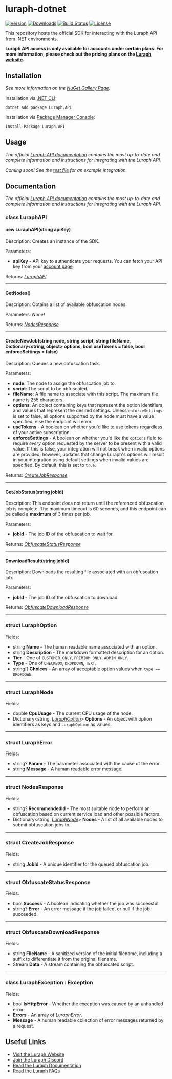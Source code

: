 # luraph-dotnet

[![Version](https://img.shields.io/nuget/v/luraph.api.svg)](https://www.nuget.org/packages/luraph.api)
[![Downloads](https://img.shields.io/nuget/dt/luraph.api.svg)](https://www.nuget.org/packages/luraph.api)
[![Build Status](https://github.com/Luraph/luraph-dotnet/actions/workflows/release.yml/badge.svg)](https://github.com/Luraph/luraph-dotnet/actions/workflows/release.yml)
[![License](https://img.shields.io/github/license/Luraph/luraph-dotnet)](LICENSE)

This repository hosts the official SDK for interacting with the Luraph API from .NET environments.

**Luraph API access is only available for accounts under certain plans. For more information, please check out the pricing plans on the [Luraph website](https://lura.ph/#pricing).**

## Installation

*See more information on the [NuGet Gallery Page](https://www.nuget.org/packages/luraph.api).*

Installation via [.NET CLI](https://docs.microsoft.com/en-us/dotnet/core/tools/):
```
dotnet add package Luraph.API
```

Installation via [Package Manager Console](https://docs.microsoft.com/en-us/nuget/tools/package-manager-console):
```
Install-Package Luraph.API
```



## Usage

*The official [Luraph API documentation](https://lura.ph/dashboard/documents/apidoc) contains the most up-to-date and complete information and instructions for integrating with the Luraph API.*

*Coming soon! See the [test file](LuraphTests/Program.cs) for an example integration.*

## Documentation

*The official [Luraph API documentation](https://lura.ph/dashboard/documents/apidoc) contains the most up-to-date and complete information and instructions for integrating with the Luraph API.*

### class LuraphAPI

#### new LuraphAPI(string apiKey)

Description: Creates an instance of the SDK.

Parameters:
- **apiKey** - API key to authenticate your requests. You can fetch your API key from your [account page](https://lura.ph/dashboard/account).

Returns: [*LuraphAPI*](#class-luraphapi)

---

#### GetNodes()

Description: Obtains a list of available obfuscation nodes.

Parameters: *None!*

Returns: [*NodesResponse*](#struct-nodesresponse)

---

#### CreateNewJob(string node, string script, string fileName, Dictionary<string, object> options, bool useTokens = false, bool enforceSettings = false)

Description: Queues a new obfuscation task.

Parameters:
- **node**: The node to assign the obfuscation job to.
- **script**: The script to be obfuscated.
- **fileName**: A file name to associate with this script. The maximum file name is 255 characters.
- **options**: An object containing keys that represent the option identifiers, and values that represent the desired settings. Unless `enforceSettings` is set to false, all options supported by the node must have a value specified, else the endpoint will error.
- **useTokens** - A boolean on whether you'd like to use tokens regardless of your active subscription.
- **enforceSettings** - A boolean on whether you'd like the `options` field to require *every* option requested by the server to be present with a valid value. If this is false, your integration will not break when invalid options are provided; however, updates that change Luraph's options will result in your integration using default settings when invalid values are specified. By default, this is set to `true`.

Returns: [*CreateJobResponse*](#struct-createjobresponse)

---

#### GetJobStatus(string jobId)

Description: This endpoint does not return until the referenced obfuscation job is complete. The maximum timeout is 60 seconds, and this endpoint can be called a **maximum** of 3 times per job.

Parameters:
- **jobId** - The job ID of the obfuscation to wait for.

Returns: [*ObfuscateStatusResponse*](#struct-obfuscatestatusresponse)

---

#### DownloadResult(string jobId)

Description: Downloads the resulting file associated with an obfuscation job.

Parameters:
- **jobId** - The job ID of the obfuscation to download.

Returns: [*ObfuscateDownloadResponse*](#struct-obfuscatedownloadresponse)

---

### struct LuraphOption

Fields:
- string **Name** - The human readable name associated with an option.
- string **Description** - The markdown formatted description for an option.
- **Tier** - One of `CUSTOMER_ONLY`, `PREMIUM_ONLY`, `ADMIN_ONLY`.
- **Type** - One of `CHECKBOX`, `DROPDOWN`, `TEXT`.
- string[] **Choices** - An array of acceptable option values when `type == DROPDOWN`.

---

### struct LuraphNode

Fields:
- double **CpuUsage** - The current CPU usage of the node.
- Dictionary&lt;string, [*LuraphOption*](#struct-luraphoption)&gt; **Options** - An object with option identifiers as keys and `LuraphOption` as values.

---

### struct LuraphError

Fields:
- string? **Param** - The parameter associated with the cause of the error.
- string **Message** - A human readable error message.

---

### struct NodesResponse

Fields:
- string? **RecommendedId** - The most suitable node to perform an obfuscation based on current service load and other possible factors.
- Dictionary&lt;string, [*LuraphNode*](#struct-luraphnode)&gt; **Nodes** - A list of all available nodes to submit obfuscation jobs to.

---

### struct CreateJobResponse

Fields:
- string **JobId** - A unique identifier for the queued obfuscation job.

---

### struct ObfuscateStatusResponse

Fields:
- bool **Success** - A boolean indicating whether the job was successful.
- string? **Error** - An error message if the job failed, or null if the job succeeded.

---

### struct ObfuscateDownloadResponse

Fields:
- string **FileName** - A sanitized version of the initial filename, including a suffix to differentiate it from the original filename.
- Stream **Data** - A stream containing the obfuscated script.

---

### class LuraphException : Exception

Fields:
- bool **IsHttpError** - Whether the exception was caused by an unhandled error.
- **Errors** - An array of [*LuraphError*](#struct-lurapherror).
- **Message** - A human readable collection of error messages returned by a request.

## Useful Links
- [Visit the Luraph Website](https://lura.ph/ "Luraph - Online Lua Obfuscation")
- [Join the Luraph Discord](https://discord.lura.ph/ "Luraph Discord Server")
- [Read the Luraph Documentation](https://lura.ph/dashboard/documents "Luraph Documentation")
- [Read the Luraph FAQs](https://lura.ph/dashboard/faq "Luraph Frequently Asked Questions")